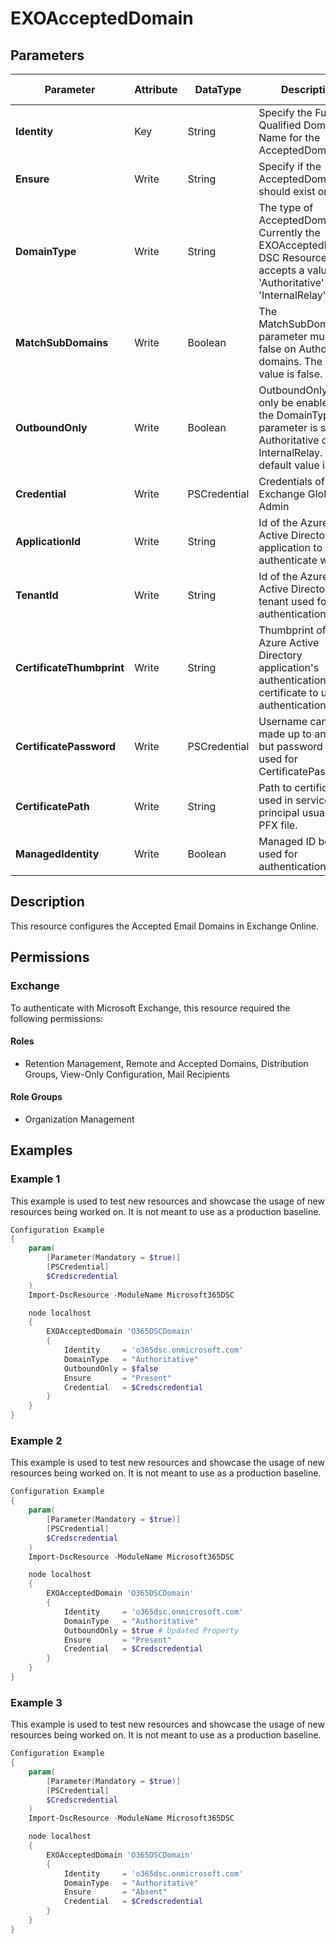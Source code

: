 ﻿# EXOAcceptedDomain

## Parameters

| Parameter | Attribute | DataType | Description | Allowed Values |
| --- | --- | --- | --- | --- |
| **Identity** | Key | String | Specify the Fully Qualified Domain Name for the AcceptedDomain. | |
| **Ensure** | Write | String | Specify if the AcceptedDomain should exist or not. | `Present`, `Absent` |
| **DomainType** | Write | String | The type of AcceptedDomain.  Currently the EXOAcceptedDomain DSC Resource accepts a value of 'Authoritative' and 'InternalRelay'. | `Authoritative`, `InternalRelay` |
| **MatchSubDomains** | Write | Boolean | The MatchSubDomains parameter must be false on Authoritative domains. The default value is false. | |
| **OutboundOnly** | Write | Boolean | OutboundOnly can only be enabled if the DomainType parameter is set to Authoritative or InternalRelay. The default value is false. | |
| **Credential** | Write | PSCredential | Credentials of the Exchange Global Admin | |
| **ApplicationId** | Write | String | Id of the Azure Active Directory application to authenticate with. | |
| **TenantId** | Write | String | Id of the Azure Active Directory tenant used for authentication. | |
| **CertificateThumbprint** | Write | String | Thumbprint of the Azure Active Directory application's authentication certificate to use for authentication. | |
| **CertificatePassword** | Write | PSCredential | Username can be made up to anything but password will be used for CertificatePassword | |
| **CertificatePath** | Write | String | Path to certificate used in service principal usually a PFX file. | |
| **ManagedIdentity** | Write | Boolean | Managed ID being used for authentication. | |

## Description

This resource configures the Accepted Email Domains in Exchange Online.

## Permissions

### Exchange

To authenticate with Microsoft Exchange, this resource required the following permissions:

#### Roles

- Retention Management, Remote and Accepted Domains, Distribution Groups, View-Only Configuration, Mail Recipients

#### Role Groups

- Organization Management

## Examples

### Example 1

This example is used to test new resources and showcase the usage of new resources being worked on.
It is not meant to use as a production baseline.

```powershell
Configuration Example
{
    param(
        [Parameter(Mandatory = $true)]
        [PSCredential]
        $Credscredential
    )
    Import-DscResource -ModuleName Microsoft365DSC

    node localhost
    {
        EXOAcceptedDomain 'O365DSCDomain'
        {
            Identity     = 'o365dsc.onmicrosoft.com'
            DomainType   = "Authoritative"
            OutboundOnly = $false
            Ensure       = "Present"
            Credential   = $Credscredential
        }
    }
}
```

### Example 2

This example is used to test new resources and showcase the usage of new resources being worked on.
It is not meant to use as a production baseline.

```powershell
Configuration Example
{
    param(
        [Parameter(Mandatory = $true)]
        [PSCredential]
        $Credscredential
    )
    Import-DscResource -ModuleName Microsoft365DSC

    node localhost
    {
        EXOAcceptedDomain 'O365DSCDomain'
        {
            Identity     = 'o365dsc.onmicrosoft.com'
            DomainType   = "Authoritative"
            OutboundOnly = $true # Updated Property
            Ensure       = "Present"
            Credential   = $Credscredential
        }
    }
}
```

### Example 3

This example is used to test new resources and showcase the usage of new resources being worked on.
It is not meant to use as a production baseline.

```powershell
Configuration Example
{
    param(
        [Parameter(Mandatory = $true)]
        [PSCredential]
        $Credscredential
    )
    Import-DscResource -ModuleName Microsoft365DSC

    node localhost
    {
        EXOAcceptedDomain 'O365DSCDomain'
        {
            Identity     = 'o365dsc.onmicrosoft.com'
            DomainType   = "Authoritative"
            Ensure       = "Absent"
            Credential   = $Credscredential
        }
    }
}
```

